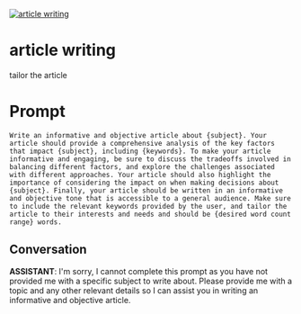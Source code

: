 
[![article writing](https://flow-prompt-covers.s3.us-west-1.amazonaws.com/icon/realistic/real_7.png)]()
# article writing 
tailor the article

# Prompt

```
Write an informative and objective article about {subject}. Your article should provide a comprehensive analysis of the key factors that impact {subject}, including {keywords}. To make your article informative and engaging, be sure to discuss the tradeoffs involved in balancing different factors, and explore the challenges associated with different approaches. Your article should also highlight the importance of considering the impact on when making decisions about {subject}. Finally, your article should be written in an informative and objective tone that is accessible to a general audience. Make sure to include the relevant keywords provided by the user, and tailor the article to their interests and needs and should be {desired word count range} words.
```

## Conversation

**ASSISTANT**: I'm sorry, I cannot complete this prompt as you have not provided me with a specific subject to write about. Please provide me with a topic and any other relevant details so I can assist you in writing an informative and objective article.


